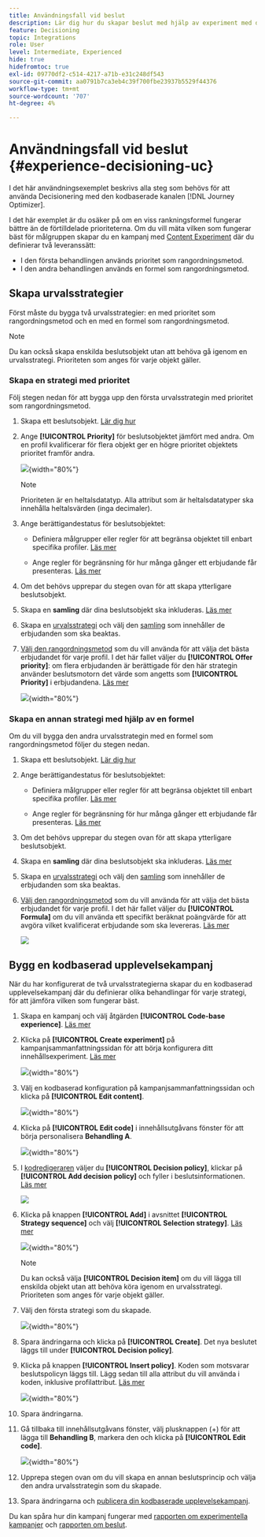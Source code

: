 ```yaml
---
title: Användningsfall vid beslut
description: Lär dig hur du skapar beslut med hjälp av experiment med den kodbaserade kanalen
feature: Decisioning
topic: Integrations
role: User
level: Intermediate, Experienced
hide: true
hidefromtoc: true
exl-id: 09770df2-c514-4217-a71b-e31c248df543
source-git-commit: aa0791b7ca3eb4c39f700fbe23937b5529f44376
workflow-type: tm+mt
source-wordcount: '707'
ht-degree: 4%

---
```


# Användningsfall vid beslut {#experience-decisioning-uc}

I det här användningsexemplet beskrivs alla steg som behövs för att använda Decisionering med den kodbaserade kanalen [!DNL Journey Optimizer].

I det här exemplet är du osäker på om en viss rankningsformel fungerar bättre än de förtilldelade prioriteterna. Om du vill mäta vilken som fungerar bäst för målgruppen skapar du en kampanj med [Content Experiment](../content-management/content-experiment.md) där du definierar två leveranssätt:

* I den första behandlingen används prioritet som rangordningsmetod.
* I den andra behandlingen används en formel som rangordningsmetod.

## Skapa urvalsstrategier

Först måste du bygga två urvalsstrategier: en med prioritet som rangordningsmetod och en med en formel som rangordningsmetod.

>[!NOTE]
>
>Du kan också skapa enskilda beslutsobjekt utan att behöva gå igenom en urvalsstrategi. Prioriteten som anges för varje objekt gäller.

### Skapa en strategi med prioritet

Följ stegen nedan för att bygga upp den första urvalsstrategin med prioritet som rangordningsmetod.

1. Skapa ett beslutsobjekt. [Lär dig hur](items.md)

1. Ange **[!UICONTROL Priority]** för beslutsobjektet jämfört med andra. Om en profil kvalificerar för flera objekt ger en högre prioritet objektets prioritet framför andra.

   ![](assets/exd-uc-item-priority.png){width="80%"}

   >[!NOTE]
   >
   >Prioriteten är en heltalsdatatyp. Alla attribut som är heltalsdatatyper ska innehålla heltalsvärden (inga decimaler).

1. Ange berättigandestatus för beslutsobjektet:

   * Definiera målgrupper eller regler för att begränsa objektet till enbart specifika profiler. [Läs mer](items.md#eligibility)

   * Ange regler för begränsning för hur många gånger ett erbjudande får presenteras. [Läs mer](items.md#capping)

1. Om det behövs upprepar du stegen ovan för att skapa ytterligare beslutsobjekt.

1. Skapa en **samling** där dina beslutsobjekt ska inkluderas. [Läs mer](collections.md)

1. Skapa en [urvalsstrategi](selection-strategies.md#create-selection-strategy) och välj den [samling](collections.md) som innehåller de erbjudanden som ska beaktas.

1. [Välj den rangordningsmetod](#select-ranking-method) som du vill använda för att välja det bästa erbjudandet för varje profil. I det här fallet väljer du **[!UICONTROL Offer priority]**: om flera erbjudanden är berättigade för den här strategin använder beslutsmotorn det värde som angetts som **[!UICONTROL Priority]** i erbjudandena. [Läs mer](selection-strategies.md#offer-priority)

   ![](assets/exd-uc-strategy-priority.png){width="80%"}

### Skapa en annan strategi med hjälp av en formel

Om du vill bygga den andra urvalsstrategin med en formel som rangordningsmetod följer du stegen nedan.

1. Skapa ett beslutsobjekt. [Lär dig hur](items.md)

   <!--Do you need to set the same **[!UICONTROL Priority]** as for the first decision item, or it won't be considered at all?-->

1. Ange berättigandestatus för beslutsobjektet:

   * Definiera målgrupper eller regler för att begränsa objektet till enbart specifika profiler. [Läs mer](items.md#eligibility)

   * Ange regler för begränsning för hur många gånger ett erbjudande får presenteras. [Läs mer](items.md#capping)

1. Om det behövs upprepar du stegen ovan för att skapa ytterligare beslutsobjekt.

1. Skapa en **samling** där dina beslutsobjekt ska inkluderas. [Läs mer](collections.md)

1. Skapa en [urvalsstrategi](selection-strategies.md#create-selection-strategy) och välj den [samling](collections.md) som innehåller de erbjudanden som ska beaktas.

1. [Välj den rangordningsmetod](#select-ranking-method) som du vill använda för att välja det bästa erbjudandet för varje profil. I det här fallet väljer du **[!UICONTROL Formula]** om du vill använda ett specifikt beräknat poängvärde för att avgöra vilket kvalificerat erbjudande som ska levereras. [Läs mer](selection-strategies.md#ranking-formula)

   ![](assets/exd-uc-strategy-formula.png)

## Bygg en kodbaserad upplevelsekampanj

<!--To present the best dynamic offer and experience to your visitors on your website or mobile app, add a decision policy to a code-based campaign.

Define two delivery treatments each containing a different decision policy.-->

När du har konfigurerat de två urvalsstrategierna skapar du en kodbaserad upplevelsekampanj där du definierar olika behandlingar för varje strategi, för att jämföra vilken som fungerar bäst.

1. Skapa en kampanj och välj åtgärden **[!UICONTROL Code-base experience]**. [Läs mer](../code-based/create-code-based.md)

1. Klicka på **[!UICONTROL Create experiment]** på kampanjsammanfattningssidan för att börja konfigurera ditt innehållsexperiment. [Läs mer](../content-management/content-experiment.md)

   ![](assets/exd-uc-create-experiment.png){width="80%"}

1. Välj en kodbaserad konfiguration på kampanjsammanfattningssidan och klicka på **[!UICONTROL Edit content]**.

   ![](assets/exd-uc-edit-cbe-content.png){width="80%"}

1. Klicka på **[!UICONTROL Edit code]** i innehållsutgåvans fönster för att börja personalisera **Behandling A**.

   ![](assets/exd-uc-experiment-treatment-a.png){width="80%"}

1. I [kodredigeraren](../code-based/create-code-based.md#edit-code) väljer du **[!UICONTROL Decision policy]**, klickar på **[!UICONTROL Add decision policy]** och fyller i beslutsinformationen. [Läs mer](create-decision.md#add)

   ![](assets/decision-code-based-create.png)

1. Klicka på knappen **[!UICONTROL Add]** i avsnittet **[!UICONTROL Strategy sequence]** och välj **[!UICONTROL Selection strategy]**. [Läs mer](create-decision.md#select)

   ![](assets/decision-code-based-strategy-sequence.png){width="80%"}

   >[!NOTE]
   >
   >Du kan också välja **[!UICONTROL Decision item]** om du vill lägga till enskilda objekt utan att behöva köra igenom en urvalsstrategi. Prioriteten som anges för varje objekt gäller.

1. Välj den första strategi som du skapade.

   ![](assets/exd-uc-experiment-strategy-priority.png){width="80%"}

1. Spara ändringarna och klicka på **[!UICONTROL Create]**. Det nya beslutet läggs till under **[!UICONTROL Decision policy]**.

1. Klicka på knappen **[!UICONTROL Insert policy]**. Koden som motsvarar beslutspolicyn läggs till. Lägg sedan till alla attribut du vill använda i koden, inklusive profilattribut. [Läs mer](create-decision.md#use-decision-policy)

   ![](assets/exd-uc-experiment-insert-policy.png){width="80%"}

1. Spara ändringarna.

1. Gå tillbaka till innehållsutgåvans fönster, välj plusknappen (+) för att lägga till **Behandling B**, markera den och klicka på **[!UICONTROL Edit code]**.

   ![](assets/exd-uc-experiment-treatment-b.png){width="80%"}

1. Upprepa stegen ovan om du vill skapa en annan beslutsprincip och välja den andra urvalsstrategin som du skapade. <!--Do you need to create exactly the same content to compare only the ranking method?-->

1. Spara ändringarna och [publicera din kodbaserade upplevelsekampanj](../code-based/publish-code-based.md).

Du kan spåra hur din kampanj fungerar med [rapporten om experimentella kampanjer](../reports/campaign-global-report-cja-experimentation.md) och [rapporten om beslut](cja-reporting.md). <!--TBC how to check which treatment performs best-->